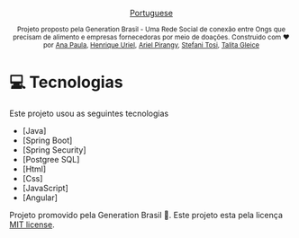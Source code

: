 
<p align="center">
    <a href="README-pt.md">Portuguese</a>
 </p>

<div align="center">
  <sub> Projeto proposto pela Generation Brasil - Uma Rede Social de conexão entre Ongs que precisam de alimento e empresas fornecedoras por meio de doações.
Construido com  ❤ por <a href="https://github.com/AnaPaulaSouzaDias">Ana Paula</a>,
<a href="https://github.com/HenriqueUriel">Henrique Uriel</a>,
<a href="https://github.com/pirangy">Ariel Pirangy</a>,
<a href="https://github.com/stefanitosi2">Stefani Tosi</a>,
<a href="https://github.com/talita032">Talita Gleice</a>
  </sub>
</div>

# :computer: Tecnologias
Este projeto usou as seguintes tecnologias

* [Java]   
* [Spring Boot]   
* [Spring Security]   
* [Postgree SQL]  
* [Html]   
* [Css]   
* [JavaScript] 
* [Angular]     

Projeto promovido pela Generation Brasil 🚀.
Este projeto esta pela licença [MIT license](./LICENSE).
